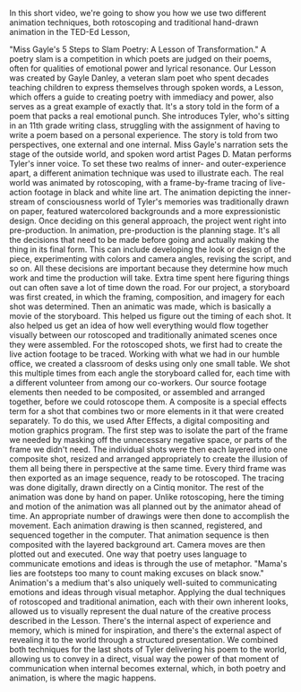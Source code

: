 
In this short video,
we&#39;re going to show you how we use
two different animation techniques,
both rotoscoping
and traditional hand-drawn animation
in the TED-Ed Lesson,

&quot;Miss Gayle&#39;s 5 Steps to Slam Poetry:
A Lesson of Transformation.&quot;
A poetry slam is a competition
in which poets are judged on their poems,
often for qualities of emotional power
and lyrical resonance.
Our Lesson was created by Gayle Danley,
a veteran slam poet
who spent decades teaching children
to express themselves
through spoken words,
a Lesson, which offers
a guide to creating poetry
with immediacy and power,
also serves as a great
example of exactly that.
It&#39;s a story told in the form of a poem
that packs a real emotional punch.
She introduces Tyler,
who&#39;s sitting in an 11th
grade writing class,
struggling with the assignment
of having to write a poem
based on a personal experience.
The story is told from two perspectives,
one external
and one internal.
Miss Gayle&#39;s narration sets the stage
of the outside world,
and spoken word artist Pages D. Matan
performs Tyler&#39;s inner voice.
To set these two realms
of inner- and outer-experience apart,
a different animation technique was used
to illustrate each.
The real world was animated
by rotoscoping,
with a frame-by-frame tracing
of live-action footage
in black and white line art.
The animation depicting the inner-stream
of consciousness world of Tyler&#39;s memories
was traditionally drawn on paper,
featured watercolored backgrounds
and a more expressionistic design.
Once deciding on this general approach,
the project went right
into pre-production.
In animation, pre-production
is the planning stage.
It&#39;s all the decisions
that need to be made
before going and actually making the thing
in its final form.
This can include developing
the look or design of the piece,
experimenting with colors
and camera angles,
revising the script,
and so on.
All these decisions are important
because they determine
how much work and time
the production will take.
Extra time spent here figuring things out
can often save a lot
of time down the road.
For our project, a storyboard
was first created,
in which the framing,
composition, and imagery
for each shot was determined.
Then an animatic was made,
which is basically a movie
of the storyboard.
This helped us figure
out the timing of each shot.
It also helped us get an idea
of how well everything
would flow together visually
between our rotoscoped
and traditionally animated scenes
once they were assembled.
For the rotoscoped shots,
we first had to create
the live action footage to be traced.
Working with what we had
in our humble office,
we created a classroom of desks
using only one small table.
We shot this multiple times
from each angle the storyboard called for,
each time with a different volunteer
from among our co-workers.
Our source footage elements
then needed to be composited,
or assembled and arranged together,
before we could rotoscope them.
A composite is a special effects term
for a shot that combines
two or more elements in it
that were created separately.
To do this, we used After Effects,
a digital compositing
and motion graphics program.
The first step was to isolate
the part of the frame we needed
by masking off the unnecessary
negative space,
or parts of the frame we didn&#39;t need.
The individual shots
were then each layered
into one composite shot,
resized and arranged appropriately
to create the illusion of them
all being there in perspective
at the same time.
Every third frame was then exported
as an image sequence,
ready to be rotoscoped.
The tracing was done digitally,
drawn directly on a Cintiq monitor.
The rest of the animation
was done by hand on paper.
Unlike rotoscoping,
here the timing and motion
of the animation
was all planned out by the animator
ahead of time.
An appropriate number
of drawings were then done
to accomplish the movement.
Each animation drawing is then scanned,
registered,
and sequenced together in the computer.
That animation sequence is then composited
with the layered background art.
Camera moves are then
plotted out and executed.
One way that poetry uses language
to communicate emotions and ideas
is through the use of metaphor.
&quot;Mama&#39;s lies are footsteps
too many to count
making excuses on black snow.&quot;
Animation&#39;s a medium that&#39;s also
uniquely well-suited
to communicating emotions and ideas
through visual metaphor.
Applying the dual techniques
of rotoscoped and traditional animation,
each with their own inherent looks,
allowed us to visually represent
the dual nature of the creative process
described in the Lesson.
There&#39;s the internal aspect
of experience and memory,
which is mined for inspiration,
and there&#39;s the external aspect
of revealing it to the world
through a structured presentation.
We combined both techniques
for the last shots
of Tyler delivering his poem to the world,
allowing us to convey
in a direct, visual way
the power of that moment of communication
when internal becomes external,
which, in both poetry and animation,
is where the magic happens.
